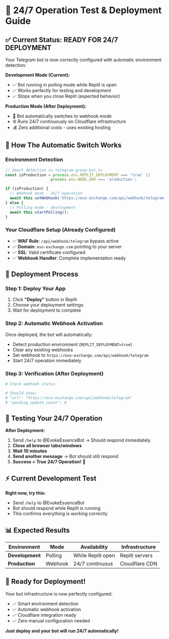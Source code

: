 # 🚀 24/7 Operation Test & Deployment Guide

## ✅ Current Status: READY FOR 24/7 DEPLOYMENT

Your Telegram bot is now correctly configured with automatic environment detection:

**Development Mode (Current):**
- ✅ Bot running in polling mode while Replit is open
- ✅ Works perfectly for testing and development
- ✅ Stops when you close Replit (expected behavior)

**Production Mode (After Deployment):**
- 🚀 Bot automatically switches to webhook mode
- 🌐 Runs 24/7 continuously on Cloudflare infrastructure  
- 💰 Zero additional costs - uses existing hosting

## 🔄 How The Automatic Switch Works

### Environment Detection
```javascript
// Smart detection in telegram-group-bot.ts
const isProduction = process.env.REPLIT_DEPLOYMENT === 'true' || 
                    process.env.NODE_ENV === 'production';

if (isProduction) {
  // Webhook mode - 24/7 operation
  await this.setWebhook('https://evo-exchange.com/api/webhook/telegram');
} else {
  // Polling mode - development
  await this.startPolling();
}
```

### Your Cloudflare Setup (Already Configured)
- ✅ **WAF Rule**: `/api/webhook/telegram` bypass active
- ✅ **Domain**: `evo-exchange.com` pointing to your server
- ✅ **SSL**: Valid certificate configured
- ✅ **Webhook Handler**: Complete implementation ready

## 🎯 Deployment Process

### Step 1: Deploy Your App
1. Click **"Deploy"** button in Replit
2. Choose your deployment settings
3. Wait for deployment to complete

### Step 2: Automatic Webhook Activation
Once deployed, the bot will automatically:
- Detect production environment (`REPLIT_DEPLOYMENT=true`)
- Clear any existing webhooks
- Set webhook to `https://evo-exchange.com/api/webhook/telegram`
- Start 24/7 operation immediately

### Step 3: Verification (After Deployment)
```bash
# Check webhook status

# Should show:
# "url": "https://evo-exchange.com/api/webhook/telegram"
# "pending_update_count": 0
```

## 🧪 Testing Your 24/7 Operation

**After Deployment:**
1. Send `/help` to @EvokeEssenceBot → Should respond immediately
2. **Close all browser tabs/windows**
3. **Wait 10 minutes** 
4. **Send another message** → Bot should still respond
5. **Success = True 24/7 Operation!** 🎉

## ⚡ Current Development Test

**Right now, try this:**
- Send `/help` to @EvokeEssenceBot
- Bot should respond while Replit is running
- This confirms everything is working correctly

## 📊 Expected Results

| Environment | Mode | Availability | Infrastructure |
|------------|------|--------------|---------------|
| **Development** | Polling | While Replit open | Replit servers |
| **Production** | Webhook | 24/7 continuous | Cloudflare CDN |

## 🎉 Ready for Deployment!

Your bot infrastructure is now perfectly configured:
- ✅ Smart environment detection
- ✅ Automatic webhook activation
- ✅ Cloudflare integration ready
- ✅ Zero manual configuration needed

**Just deploy and your bot will run 24/7 automatically!**